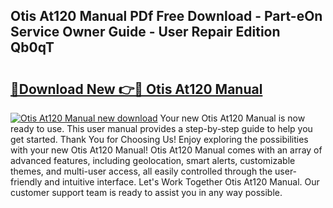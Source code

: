 ## Otis At120 Manual PDf Free Download - Part-eOn Service Owner Guide - User Repair Edition Qb0qT

# <h2><a href="http://cf23559.oget.top/?id=Otis+At120+Manual">🔗Download New 👉🔴 Otis At120 Manual</a></h2>

[![Otis At120 Manual new download](https://i.imgur.com/5g1atiW.png)](http://cf23559.oget.top/?id=Otis+At120+Manual)
Your new Otis At120 Manual is now ready to use. This user manual provides a step-by-step guide to help you get started. Thank You for Choosing Us! Enjoy exploring the possibilities with your new Otis At120 Manual! Otis At120 Manual comes with an array of advanced features, including geolocation, smart alerts, customizable themes, and multi-user access, all easily controlled through the user-friendly and intuitive interface. Let's Work Together Otis At120 Manual. Our customer support team is ready to assist you in any way possible.
